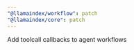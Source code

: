 ```yaml
---
"@llamaindex/workflow": patch
"@llamaindex/core": patch
---
```


Add toolcall callbacks to agent workflows
